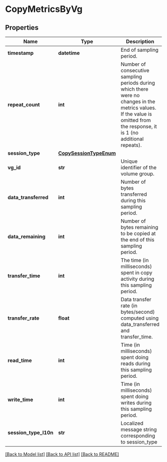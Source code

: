 # CopyMetricsByVg

## Properties
Name | Type | Description | Notes
------------ | ------------- | ------------- | -------------
**timestamp** | **datetime** | End of sampling period. | [optional] 
**repeat_count** | **int** | Number of consecutive sampling periods during which there were no changes in the metrics values. If the value is omitted from the response, it is 1 (no additional repeats).  | [optional] 
**session_type** | [**CopySessionTypeEnum**](CopySessionTypeEnum.md) |  | [optional] 
**vg_id** | **str** | Unique identifier of the volume group. | [optional] 
**data_transferred** | **int** | Number of bytes transferred during this sampling period. | [optional] 
**data_remaining** | **int** | Number of bytes remaining to be copied at the end of this sampling period. | [optional] 
**transfer_time** | **int** | The time (in milliseconds) spent in copy activity during this sampling period.  | [optional] 
**transfer_rate** | **float** | Data transfer rate (in bytes/second) computed using data_transferred and transfer_time.  | [optional] 
**read_time** | **int** | Time (in milliseconds) spent doing reads during this sampling period.  | [optional] 
**write_time** | **int** | Time (in milliseconds) spent doing writes during this sampling period.  | [optional] 
**session_type_l10n** | **str** | Localized message string corresponding to session_type | [optional] 

[[Back to Model list]](../README.md#documentation-for-models) [[Back to API list]](../README.md#documentation-for-api-endpoints) [[Back to README]](../README.md)


